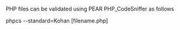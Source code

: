 PHP files can be validated using PEAR PHP_CodeSniffer as follows

 phpcs --standard=Kohan [filename.php]

